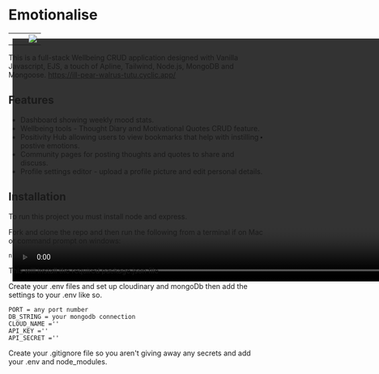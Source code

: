 # Emotionalise



<table width="100%">
  <tr>
  <td width="50%">
   
<video autoplay loop style="width:100%; height: auto; position:absolute; z-index: -1;">
    <source src="https://user-images.githubusercontent.com/39728053/216643063-36be6827-991e-41e4-9068-cd5747e1fc54.mp4" type="video/mp4">
    </video>
  </td>
  <td width="50%">
<img src ="https://user-images.githubusercontent.com/39728053/216771795-129d4b30-c388-41f9-913b-732c79ad88fd.png"></td>
  </tr>
</table>



This is a full-stack Wellbeing CRUD application designed with Vanilla Javascript, EJS, a touch of Apline, Tailwind, Node.js, MongoDB and Mongoose.
https://ill-pear-walrus-tutu.cyclic.app/
## Features

- Dashboard showing weekly mood stats.
- Wellbeing tools - Thought Diary and Motivational Quotes CRUD feature.
- Positivity Hub allowing users to view bookmarks that help with instilling postive emotions.
- Community pages for posting thoughts and quotes to share and discuss.
- Profile settings editor - upload a profile picture and edit personal details.

## Installation
To run this project you must install node and express.

Fork and clone the repo and then run the following from a terminal if on Mac or command prompt on windows:

```
npm i

```
This will install the required package.json file

Create your .env files and set up cloudinary and mongoDb then add the settings to your .env like so.

```
PORT = any port number
DB_STRING = your mongodb connection
CLOUD_NAME =''
API_KEY =''
API_SECRET =''
```
Create your .gitignore file so you aren't giving away any secrets and add your .env and node_modules.

